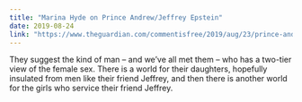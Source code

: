 ```yaml
---
title: "Marina Hyde on Prince Andrew/Jeffrey Epstein"
date: 2019-08-24
link: "https://www.theguardian.com/commentisfree/2019/aug/23/prince-andrew-appalled-epstein-royal-wedding"
---
```

They suggest the kind of man – and we’ve all met them – who has a two-tier view of the female sex. There is a world for their daughters, hopefully insulated from men like their friend Jeffrey, and then there is another world for the girls who service their friend Jeffrey.
